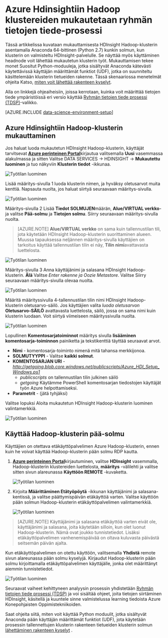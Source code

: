 <properties 
    pageTitle="Mukauta Hadoop klustereiden ryhmän tietojen tiede prosessin | Microsoft Azure" 
    description="Suositut Python moduulit saataville mukautetun Azure Hdinsightiin Hadoop klustereissa."
    services="machine-learning" 
    documentationCenter="" 
    authors="bradsev" 
    manager="jhubbard" 
    editor="cgronlun"  />

<tags 
    ms.service="machine-learning" 
    ms.workload="data-services" 
    ms.tgt_pltfrm="na" 
    ms.devlang="na" 
    ms.topic="article" 
    ms.date="09/19/2016" 
    ms.author="hangzh;bradsev" />

# <a name="customize-azure-hdinsight-hadoop-clusters-for-the-team-data-science-process"></a>Azure Hdinsightiin Hadoop klustereiden mukautetaan ryhmän tietojen tiede-prosessi 

Tässä artikkelissa kuvataan mukauttamisesta HDInsight Hadoop-klusterin asentamalla Anaconda 64-bittinen (Python 2.7) kunkin solmun, kun klusterin on valmisteltu HDInsight-palvelulle. Se näyttää myös käyttäminen headnode voit lähettää mukautetun klusterin työt. Mukauttamisen tekee monet Suositut Python-moduuleja, jotka sisältyvät Anaconda kätevästi käytettävissä käyttäjän määrittämät funktiot (UDF), jotka on suunniteltu käsittelemään klusterin tietueiden rakenne. Tässä skenaariossa menetelmät ohjeita Katso, [miten voit lähettää rakenteen kyselyt](machine-learning-data-science-move-hive-tables.md#submit).

Alla on linkkejä ohjeaiheisiin, joissa kerrotaan, kuinka voit määrittää tietojen tiede ympäristöissä eri versio käyttää [Ryhmän tietojen tiede prosessi (TDSP)](data-science-process-overview.md)-valikko.

[AZURE.INCLUDE [data-science-environment-setup](../../includes/cap-setup-environments.md)]


## <a name="customize"></a>Azure Hdinsightiin Hadoop-klusterin mukauttaminen

Jos haluat luoda mukautetun HDInsight Hadoop-klusterin, käyttäjät tarvitsevat [**Azure perinteinen Portal**](https://manage.windowsazure.com/)kirjautua valitsemalla **Uusi** vasemmassa alakulmassa ja sitten Valitse DATA SERVICES -> HDINSIGHT -> **Mukautettu luominen** ja tuo näkyviin **Klusterin tiedot** -ikkunaa. 

![Työtilan luominen](./media/machine-learning-data-science-customize-hadoop-cluster/customize-cluster-img1.png)

Lisää määritys-sivulla 1 luoda klusterin nimen, ja hyväksy oletusarvot muita kenttiä. Napsauta nuolta, jos haluat siirtyä seuraavaan määritys-sivulla. 

![Työtilan luominen](./media/machine-learning-data-science-customize-hadoop-cluster/customize-cluster-img1.png)

Määritys-sivulla 2 Lisää **Tiedot SOLMUJEN**määrän, **Alue/VIRTUAL verkko**-ja valitse **Pää-solmu** ja **Tietojen solmu**. Siirry seuraavaan määritys-sivulla nuolta.

>[AZURE.NOTE] **Alue/VIRTUAL verkko** on sama kuin tallennustilan tili, jota käytetään HDInsight Hadoop-klusterin suorittaminen alueen. Muussa tapauksessa neljännen määritys-sivulla käyttäjien on tarkoitus käyttää tallennustilan tilin ei näy, **Tilin nimi**avattavasta luettelosta.

![Työtilan luominen](./media/machine-learning-data-science-customize-hadoop-cluster/customize-cluster-img3.png)

Määritys-sivulla 3 Anna käyttäjänimi ja salasana HDInsight Hadoop-klusterin. **Älä** Valitse _Enter rakenne ja Oozie Metastore_. Valitse Siirry seuraavaan määritys-sivulla olevaa nuolta. 

![Työtilan luominen](./media/machine-learning-data-science-customize-hadoop-cluster/customize-cluster-img4.png)

Määritä määrityssivulla 4-tallennustilan tilin nimi HDInsight Hadoop-klusterin oletusarvo-säilö. Jos käyttäjien valita _luoda oletusarvon_ **Oletusarvo-SÄILÖ** avattavasta luettelosta, säilö, jossa on sama nimi kuin klusterin luodaan. Voit siirtyä viimeiseen määrityssivulla nuolta.

![Työtilan luominen](./media/machine-learning-data-science-customize-hadoop-cluster/customize-cluster-img5.png)

Lopullinen **Komentosarjatoiminnot** määritys sivulla **lisääminen komentosarja-toiminnon** painiketta ja tekstikenttiä täyttää seuraavat arvot.
 
* **Nimi** - komentosarja-toiminto nimenä mitä tahansa merkkijonoa. 
* **SOLMUTYYPPI** - Valitse **kaikki solmut**. 
* **KOMENTOSARJAN URI** - *http://getgoing.blob.core.windows.net/publicscripts/Azure_HDI_Setup_Windows.ps1* 
    * *publicscripts* on tallennustilan tilin julkinen säilö 
    * *getgoing* Käytämme PowerShell komentosarjan tiedostojen käyttäjät työn Azure helpottamiseksi. 
* **Parametrit** - (jätä tyhjäksi)

Valitse lopuksi Aloita mukautetun HDInsight Hadoop-klusterin luominen valintamerkkiä. 

![Työtilan luominen](./media/machine-learning-data-science-customize-hadoop-cluster/script-actions.png)

## <a name="headnode"></a>Käyttää Hadoop-klusterin pää-solmu

Käyttäjien on otettava etäkäyttöpalvelimen Azure Hadoop-klusterin, ennen kuin he voivat käyttää Hadoop-klusterin pään solmu RDP kautta. 

1. [**Azure perinteinen Portal**](https://manage.windowsazure.com/)kirjautuminen, valitse **HDInsight** vasemmalla, Hadoop-klusterin klustereiden luettelosta, **määritys** -välilehti ja valitse sitten sivun alareunassa **Käyttöön REMOTE** -kuvaketta.
    
    ![Työtilan luominen](./media/machine-learning-data-science-customize-hadoop-cluster/enable-remote-access-1.png)

2. Kirjoita **Määrittäminen Etätyöpöytä** -ikkunan käyttäjänimi ja salasana-kentissä, ja valitse päättymispäivän etäkäyttöä varten. Valitse käyttöön pään solmun Hadoop-klusterin etäkäyttöpalvelimen valintamerkkiä.

    ![Työtilan luominen](./media/machine-learning-data-science-customize-hadoop-cluster/enable-remote-access-2.png)
    
>[AZURE.NOTE] Käyttäjänimi ja salasana etäkäyttöä varten eivät ole, käyttäjänimi ja salasana, joita käytetään silloin, kun olet luonut Hadoop-klusterin. Nämä ovat joukko tunnistetiedot. Lisäksi etäkäyttöpalvelimen vanhenemispäivää on oltava kuluvasta päivästä seitsemän päivän ajalta.

Kun etäkäyttöpalvelimen on otettu käyttöön, valitsemalla **Yhdistä** remote sivun alareunassa pään solmu kyselyjä. Kirjaudut Hadoop-klusterin pään solmu kirjoittamalla etäkäyttöpalvelimen käyttäjälle, jonka olet määrittänyt aiemmin tunnistetiedot.

![Työtilan luominen](./media/machine-learning-data-science-customize-hadoop-cluster/enable-remote-access-3.png)

Seuraavat vaiheet kehittyneen analyysin prosessin yhdistetään [Ryhmän tietojen tiede prosessi (TDSP)](https://azure.microsoft.com/documentation/learning-paths/cortana-analytics-process/) ja voi sisältää ohjeet, joita tietojen siirtäminen HDInsight, käsitellä ja kuuntele sinne valmistelussa learning tiedoista Azure Konepohjaisten Oppimistekniikoiden.

Saat ohjeita siitä, miten voit käyttää Python moduulit, jotka sisältyvät Anaconda pään käyttäjän määrittämät funktiot (UDF), jota käytetään prosessin tallennettujen klusterin rakenteen tietueiden klusterin solmun [lähettäminen rakenteen kyselyt](machine-learning-data-science-move-hive-tables.md#submit) .

 
